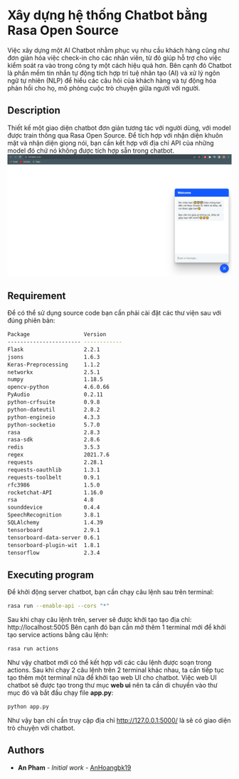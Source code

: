 # Xây dựng hệ thống Chatbot bằng Rasa Open Source
Việc xây dựng một AI Chatbot nhằm phục vụ nhu cầu khách hàng cũng như đơn giản hóa việc check-in cho các nhân viên, từ đó giúp hỗ trợ cho việc kiểm soát ra vào trong công ty một cách hiệu quả hơn. Bên cạnh đó Chatbot là phần mềm tin nhắn tự động tích hợp trí tuệ nhân tạo (AI) và xử lý ngôn ngữ tự nhiên (NLP) để hiểu các câu hỏi của khách hàng và tự động hóa phản hồi cho họ, mô phỏng cuộc trò chuyện giữa người với người.
## Description
Thiết kế một giao diện chatbot đơn giản tương tác với người dùng, với model được train thông qua Rasa Open Source. Để tích hợp với nhận diện khuôn mặt và nhận diện giọng nói, bạn cần kết hợp với địa chỉ API của những model đó chứ nó không được tích hợp sẵn trong chatbot.
![My Image](chatbot.PNG)
## Requirement
Để có thể sử dụng source code bạn cần phải cài đặt các thư viện sau với đúng phiên bản:
```bash
Package                 Version
----------------------- ------------
Flask                   2.2.1
jsons                   1.6.3
Keras-Preprocessing     1.1.2
networkx                2.5.1
numpy                   1.18.5
opencv-python           4.6.0.66
PyAudio                 0.2.11
python-crfsuite         0.9.8
python-dateutil         2.8.2
python-engineio         4.3.3
python-socketio         5.7.0
rasa                    2.8.3
rasa-sdk                2.8.6
redis                   3.5.3
regex                   2021.7.6
requests                2.28.1
requests-oauthlib       1.3.1
requests-toolbelt       0.9.1
rfc3986                 1.5.0
rocketchat-API          1.16.0
rsa                     4.8
sounddevice             0.4.4
SpeechRecognition       3.8.1
SQLAlchemy              1.4.39
tensorboard             2.9.1
tensorboard-data-server 0.6.1
tensorboard-plugin-wit  1.8.1
tensorflow              2.3.4
```
## Executing program
Để khởi động server chatbot, bạn cần chạy câu lệnh sau trên terminal:
```bash
rasa run --enable-api --cors "*"
```
Sau khi chạy câu lệnh trên, server sẽ được khởi tạo tạo địa chỉ: http://localhost:5005
Bên cạnh đó bạn cần mở thêm 1 terminal mới để khởi tạo service actions bằng câu lệnh:
```bash
rasa run actions
```
Như vậy chatbot mới có thể kết hợp với các câu lệnh được soạn trong actions.
Sau khi chạy 2 câu lệnh trên 2 terminal khác nhau, ta cần tiếp tục tạo thêm một terminal nữa để khởi tạo web UI cho chatbot. Việc web UI chatbot sẽ được tạo trong thư mục **web ui** nên ta cần di chuyển vào thư mục đó và bắt đầu chạy file **app.py**:
```bash
python app.py
```
Như vậy bạn chỉ cần truy cập địa chỉ http://127.0.0.1:5000/ là sẽ có giao diện trò chuyện với chatbot.
## Authors
* **An Pham** - *Initial work* - [AnHoangbk19](https://github.com/AnHoangbk19)
